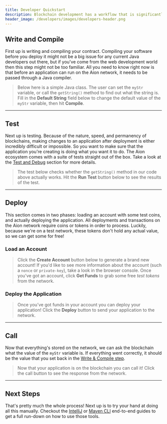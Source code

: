 ```yaml
---
title: Developer Quickstart
description: Blockchain development has a workflow that is significantly different to other types of software development. It's important to have a solid understanding of this workflow before you jump into the deep-end. We've created this application so that you can write, test, deploy, and call a Java contract all from within your browser. There's a huge amount of stuff we're not going to go into on this page. So once you've finished up here, we suggest taking a closer look into either the IntelliJ or Maven CLI sections to get a thorough understanding of the available functions within those tools.
header_image: /developers/images/developers-header.png
---
```


## Write and Compile

First up is writing and compiling your contract. Compiling your software before you deploy it might not be a big issue for any current Java developers out there, but if you've come from the web development world then this step might not be too familiar. All you need to know right now is that before an application can run on the Aion network, it needs to be passed through a Java compiler.

> Below here is a simple Java class. The user can set the `myStr` variable, or call the `getString()` method to find out what the string is. Fill in the **Default String** field below to change the default value of the `myStr` variable, then hit **Compile**.

---

## Test

Next up is testing. Because of the nature, speed, and permanency of blockchains, making changes to an application after deployment is either incredibly difficult or impossible. So you want to make sure that the application you're creating is doing what you want it to do. The Aion ecosystem comes with a suite of tests straight out of the box. Take a look at the [Test and Debug](basics-test-and-debug-end-to-end) section for more details.

> The test below checks whether the `getString()` method in our code above actually works. Hit the **Run Test** button below to see the results of the test.

---

## Deploy

This section comes in two phases: loading an account with some test coins, and actually deploying the application. All deployments and transactions on the Aion network require coins or tokens in order to process. Luckily, because we're on a test network, these tokens don't hold any actual value, so we can get some for free!

### Load an Account

> Click the **Create Account** button below to generate a brand new account! If you'd like to see more information about the account (such a `nonce` or `private-key`), take a look in the browser console. Once you've got an account, click **Get Funds** to grab some free _test tokens_ from the network.

### Deploy the Application

> Once you’ve got funds in your account you can deploy your application! Click the **Deploy** button to send your application to the network.

---

## Call

Now that everything's stored on the network, we can ask the blockchain what the value of the `myStr` variable is. If everything went correctly, it should be the value that you set back in the [Write & Compile step](#section-write-and-compile).

> Now that your application is on the blockchain you can call it! Click the call button to see the response from the network.

---

## Next Steps

That's pretty much the whole process! Next up is to try your hand at doing all this manually. Checkout the [IntelliJ](/developers/tutorials/intellij-plugin) or [Maven CLI](/developers/tutorials/maven-cli) end-to-end guides to get a full run-down on how to use those tools.
